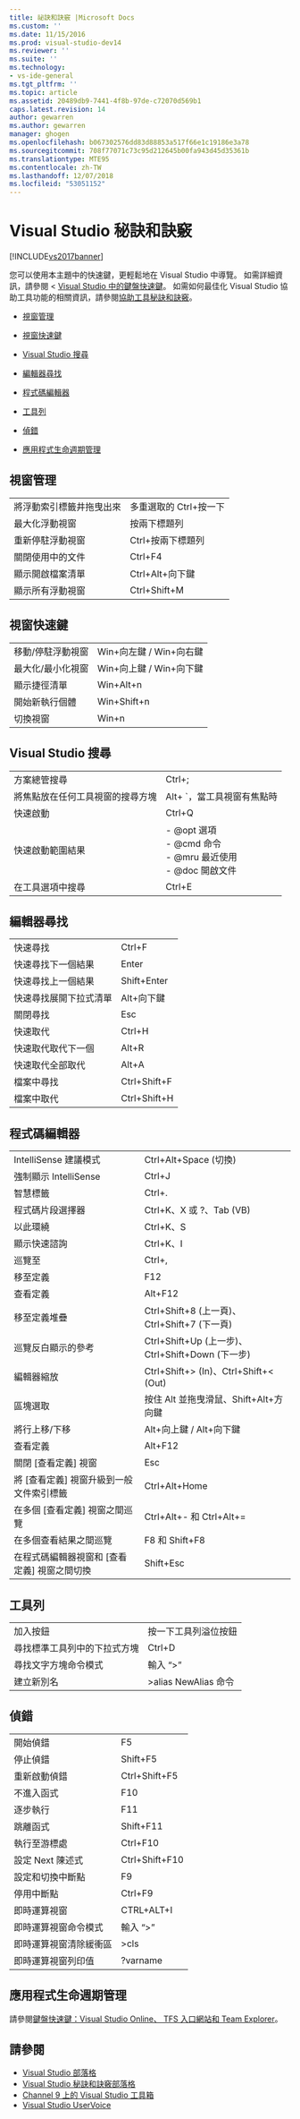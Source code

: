 ```yaml
---
title: 祕訣和訣竅 |Microsoft Docs
ms.custom: ''
ms.date: 11/15/2016
ms.prod: visual-studio-dev14
ms.reviewer: ''
ms.suite: ''
ms.technology:
- vs-ide-general
ms.tgt_pltfrm: ''
ms.topic: article
ms.assetid: 20489db9-7441-4f8b-97de-c72070d569b1
caps.latest.revision: 14
author: gewarren
ms.author: gewarren
manager: ghogen
ms.openlocfilehash: b067302576dd83d88853a517f66e1c19186e3a78
ms.sourcegitcommit: 708f77071c73c95d212645b00fa943d45d35361b
ms.translationtype: MTE95
ms.contentlocale: zh-TW
ms.lasthandoff: 12/07/2018
ms.locfileid: "53051152"
---
```

# <a name="tips-and-tricks-for-visual-studio"></a>Visual Studio 秘訣和訣竅

[!INCLUDE[vs2017banner](../includes/vs2017banner.md)]

您可以使用本主題中的快速鍵，更輕鬆地在 Visual Studio 中導覽。 如需詳細資訊，請參閱 < [Visual Studio 中的鍵盤快速鍵](default-keyboard-shortcuts-in-visual-studio.md)。 如需如何最佳化 Visual Studio 協助工具功能的相關資訊，請參閱[協助工具秘訣和訣竅](../ide/reference/accessibility-tips-and-tricks.md)。

-   [視窗管理](../ide/tips-and-tricks-for-visual-studio.md#BKMK_WindowMgmt)

-   [視窗快速鍵](../ide/tips-and-tricks-for-visual-studio.md#BKMK_WindowShortcuts)

-   [Visual Studio 搜尋](../ide/tips-and-tricks-for-visual-studio.md#BKMK_Search)

-   [編輯器尋找](../ide/tips-and-tricks-for-visual-studio.md#BKMK_EditorFind)

-   [程式碼編輯器](../ide/tips-and-tricks-for-visual-studio.md#BKMK_CodeEditor)

-   [工具列](../ide/tips-and-tricks-for-visual-studio.md#BKMK_Toolbars)

-   [偵錯](../ide/tips-and-tricks-for-visual-studio.md#BKMK_Debugging)

-   [應用程式生命週期管理](../ide/tips-and-tricks-for-visual-studio.md#BKMK_ALM)

##  <a name="BKMK_WindowMgmt"></a> 視窗管理

|||
|-|-|
|將浮動索引標籤井拖曳出來|多重選取的 Ctrl+按一下|
|最大化浮動視窗|按兩下標題列|
|重新停駐浮動視窗|Ctrl+按兩下標題列|
|關閉使用中的文件|Ctrl+F4|
|顯示開啟檔案清單|Ctrl+Alt+向下鍵|
|顯示所有浮動視窗|Ctrl+Shift+M|

##  <a name="BKMK_WindowShortcuts"></a> 視窗快速鍵

|||
|-|-|
|移動/停駐浮動視窗|Win+向左鍵 / Win+向右鍵|
|最大化/最小化視窗|Win+向上鍵 / Win+向下鍵|
|顯示捷徑清單|Win+Alt+n|
|開始新執行個體|Win+Shift+n|
|切換視窗|Win+n|

##  <a name="BKMK_Search"></a> Visual Studio 搜尋

|||
|-|-|
|方案總管搜尋|Ctrl+;|
|將焦點放在任何工具視窗的搜尋方塊|Alt+ `，當工具視窗有焦點時|
|快速啟動|Ctrl+Q|
|快速啟動範圍結果|-   @opt 選項<br />-   @cmd 命令<br />-   @mru 最近使用<br />-   @doc 開啟文件|
|在工具選項中搜尋|Ctrl+E|

##  <a name="BKMK_EditorFind"></a> 編輯器尋找

|||
|-|-|
|快速尋找|Ctrl+F|
|快速尋找下一個結果|Enter|
|快速尋找上一個結果|Shift+Enter|
|快速尋找展開下拉式清單|Alt+向下鍵|
|關閉尋找|Esc|
|快速取代|Ctrl+H|
|快速取代取代下一個|Alt+R|
|快速取代全部取代|Alt+A|
|檔案中尋找|Ctrl+Shift+F|
|檔案中取代|Ctrl+Shift+H|

##  <a name="BKMK_CodeEditor"></a> 程式碼編輯器

|||
|-|-|
|IntelliSense 建議模式|Ctrl+Alt+Space (切換)|
|強制顯示 IntelliSense|Ctrl+J|
|智慧標籤|Ctrl+.|
|程式碼片段選擇器|Ctrl+K、X 或 ?、Tab (VB)|
|以此環繞|Ctrl+K、S|
|顯示快速諮詢|Ctrl+K、I|
|巡覽至|Ctrl+,|
|移至定義|F12|
|查看定義|Alt+F12|
|移至定義堆疊|Ctrl+Shift+8 (上一頁)、Ctrl+Shift+7 (下一頁)|
|巡覽反白顯示的參考|Ctrl+Shift+Up (上一步)、Ctrl+Shift+Down (下一步)|
|編輯器縮放|Ctrl+Shift+> (In)、Ctrl+Shift+< (Out)|
|區塊選取|按住 Alt 並拖曳滑鼠、Shift+Alt+方向鍵|
|將行上移/下移|Alt+向上鍵 / Alt+向下鍵|
|查看定義|Alt+F12|
|關閉 [查看定義] 視窗|Esc|
|將 [查看定義] 視窗升級到一般文件索引標籤|Ctrl+Alt+Home|
|在多個 [查看定義] 視窗之間巡覽|Ctrl+Alt+- 和 Ctrl+Alt+=|
|在多個查看結果之間巡覽|F8 和 Shift+F8|
|在程式碼編輯器視窗和 [查看定義] 視窗之間切換|Shift+Esc|

##  <a name="BKMK_Toolbars"></a> 工具列

|||
|-|-|
|加入按鈕|按一下工具列溢位按鈕|
|尋找標準工具列中的下拉式方塊|Ctrl+D|
|尋找文字方塊命令模式|輸入 “>”|
|建立新別名|>alias NewAlias 命令|

##  <a name="BKMK_Debugging"></a> 偵錯

|||
|-|-|
|開始偵錯|F5|
|停止偵錯|Shift+F5|
|重新啟動偵錯|Ctrl+Shift+F5|
|不進入函式|F10|
|逐步執行|F11|
|跳離函式|Shift+F11|
|執行至游標處|Ctrl+F10|
|設定 Next 陳述式|Ctrl+Shift+F10|
|設定和切換中斷點|F9|
|停用中斷點|Ctrl+F9|
|即時運算視窗|CTRL+ALT+I|
|即時運算視窗命令模式|輸入 “>”|
|即時運算視窗清除緩衝區|>cls|
|即時運算視窗列印值|?varname|

##  <a name="BKMK_ALM"></a> 應用程式生命週期管理

請參閱[鍵盤快速鍵：Visual Studio Online、 TFS 入口網站和 Team Explorer](/azure/devops/project/navigation/keyboard-shortcuts?view=vsts)。

## <a name="see-also"></a>請參閱

- [Visual Studio 部落格](http://blogs.msdn.com/b/visualstudio)
- [Visual Studio 秘訣和訣竅部落格](http://blogs.msdn.com/b/zainnab)
- [Channel 9 上的 Visual Studio 工具箱](http://channel9.msdn.com/Shows/Visual-Studio-Toolbox)
- [Visual Studio UserVoice](http://visualstudio.uservoice.com/forums/121579-visual-studio)